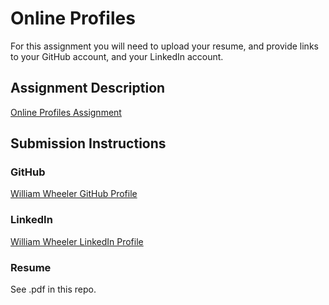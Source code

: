 # Online Profiles
For this assignment you will need to upload your resume, and provide links to your GitHub account, and your LinkedIn account.

## Assignment Description
[Online Profiles Assignment](https://education.launchcode.org/liftoff/assignments/online-profiles/)

## Submission Instructions
 
### GitHub
[William Wheeler GitHub Profile](https://github.com/Norsche)
 
### LinkedIn
[William Wheeler LinkedIn Profile](https://www.linkedin.com/in/williamwheelerjr/)

### Resume
See .pdf in this repo.
